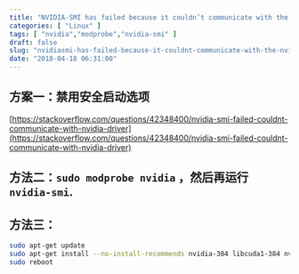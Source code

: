 ```yaml
---
title: "NVIDIA-SMI has failed because it couldn’t communicate with the NVIDIA driver"
categories: [ "Linux" ]
tags: [ "nvidia","modprobe","nvidia-smi" ]
draft: false
slug: "nvidiasmi-has-failed-because-it-couldnt-communicate-with-the-nvidia-driver"
date: "2018-04-18 06:31:00"
---
```


## 方案一：禁用安全启动选项

[https://stackoverflow.com/questions/42348400/nvidia-smi-failed-couldnt-communicate-with-nvidia-driver](https://stackoverflow.com/questions/42348400/nvidia-smi-failed-couldnt-communicate-with-nvidia-driver)


<!--more-->


## 方法二：`sudo modprobe nvidia` ，然后再运行`nvidia-smi`.

## 方法三：

```bash
sudo apt-get update
sudo apt-get install --no-install-recommends nvidia-384 libcuda1-384 nvidia-opencl-icd-384
sudo reboot
```